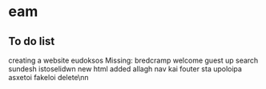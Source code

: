 # eam


## To do list ##
creating a website eudoksos
Missing:
bredcramp
welcome guest up
search
sundesh istoselidwn
new html added
allagh nav kai fouter sta upoloipa
asxetoi fakeloi delete\nn
